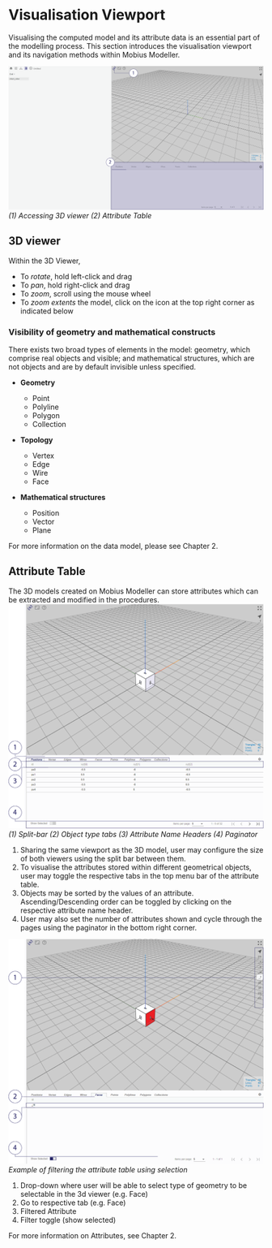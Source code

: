 # Visualisation Viewport

Visualising the computed model and its attribute data is an essential part of the modelling process.
This section introduces the visualisation viewport and its navigation methods within Mobius Modeller.

![3D viewer](./imgs/1.3-3dviewer.png)
*(1) Accessing 3D viewer (2) Attribute Table*

## 3D viewer

Within the 3D Viewer,
* To _rotate_, hold left-click and drag
* To _pan_, hold right-click and drag
* To _zoom_, scroll using the mouse wheel
* To _zoom extents_ the model, click on the icon at the top right corner as indicated below

### Visibility of geometry and mathematical constructs

There exists two broad types of elements in the model: geometry, which comprise real objects and visible; and mathematical structures, which are not objects and are by default invisible unless specified. 

* __Geometry__
  * Point
  * Polyline
  * Polygon
  * Collection

* __Topology__
  * Vertex
  * Edge
  * Wire
  * Face

* __Mathematical structures__
  * Position
  * Vector
  * Plane

For more information on the data model, please see Chapter 2. 

## Attribute Table
The 3D models created on Mobius Modeller can store attributes which can be extracted and modified in the procedures.
![Attribute Table](./imgs/1.3-visualisation-attribtable.png)
*(1) Split-bar (2) Object type tabs (3) Attribute Name Headers (4) Paginator*

1. Sharing the same viewport as the 3D model, user may configure the size of both viewers using the split bar between them.
2. To visualise the attributes stored within different geometrical objects, user may toggle the respective tabs in the top menu bar of the attribute table.
3. Objects may be sorted by the values of an attribute. Ascending/Descending order can be toggled by clicking on the respective attribute name header.
4. User may also set the number of attributes shown and cycle through the pages using the paginator in the bottom right corner.

![Filtered Attribute Table](./imgs/1.3-visualisation-attribtable-filter.png)
*Example of filtering the attribute table using selection*

1. Drop-down where user will be able to select type of geometry to be selectable in the 3d viewer (e.g. Face)
2. Go to respective tab (e.g. Face)
3. Filtered Attribute
4. Filter toggle (show selected)

For more information on Attributes, see Chapter 2. 